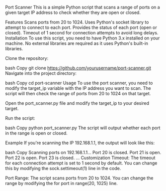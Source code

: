 Port Scanner
This is a simple Python script that scans a range of ports on a given target IP address to check whether they are open or closed.

Features
Scans ports from 20 to 1024.
Uses Python's socket library to attempt to connect to each port.
Provides the status of each port (open or closed).
Timeout of 1 second for connection attempts to avoid long delays.
Installation
To use this script, you need to have Python 3.x installed on your machine. No external libraries are required as it uses Python's built-in libraries.

Clone the repository:

bash
Copy
git clone https://github.com/yourusername/port-scanner.git
Navigate into the project directory:

bash
Copy
cd port-scanner
Usage
To use the port scanner, you need to modify the target_ip variable with the IP address you want to scan. The script will then check the range of ports from 20 to 1024 on that target.

Open the port_scanner.py file and modify the target_ip to your desired target.

Run the script:

bash
Copy
python port_scanner.py
The script will output whether each port in the range is open or closed.

Example
If you're scanning the IP 192.168.1.1, the output will look like this:

bash
Copy
Scanning ports on 192.168.1.1...
Port 20 is closed.
Port 21 is open.
Port 22 is open.
Port 23 is closed.
...
Customization
Timeout: The timeout for each connection attempt is set to 1 second by default. You can change this by modifying the sock.settimeout(1) line in the code.

Port Range: The script scans ports from 20 to 1024. You can change the range by modifying the for port in range(20, 1025) line.
